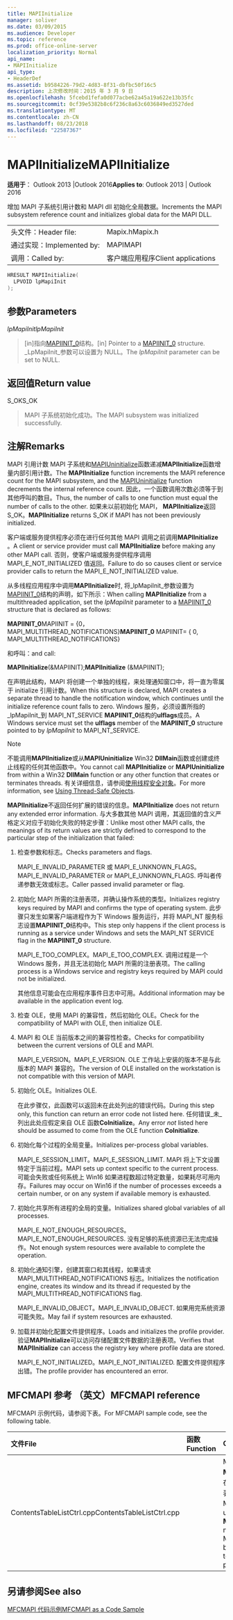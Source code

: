 ```yaml
---
title: MAPIInitialize
manager: soliver
ms.date: 03/09/2015
ms.audience: Developer
ms.topic: reference
ms.prod: office-online-server
localization_priority: Normal
api_name:
- MAPIInitialize
api_type:
- HeaderDef
ms.assetid: b9584226-79d2-4d83-8f31-dbfbc50f16c5
description: 上次修改时间：2015 年 3 月 9 日
ms.openlocfilehash: 5fcebd1fefa0d077acbe62a45a19a622e13b35fc
ms.sourcegitcommit: 0cf39e5382b8c6f236c8a63c6036849ed3527ded
ms.translationtype: MT
ms.contentlocale: zh-CN
ms.lasthandoff: 08/23/2018
ms.locfileid: "22587367"
---
```

# <a name="mapiinitialize"></a><span data-ttu-id="34cc1-103">MAPIInitialize</span><span class="sxs-lookup"><span data-stu-id="34cc1-103">MAPIInitialize</span></span>

  
  
<span data-ttu-id="34cc1-104">**适用于**： Outlook 2013 |Outlook 2016</span><span class="sxs-lookup"><span data-stu-id="34cc1-104">**Applies to**: Outlook 2013 | Outlook 2016</span></span> 
  
<span data-ttu-id="34cc1-105">增加 MAPI 子系统引用计数和 MAPI dll 初始化全局数据。</span><span class="sxs-lookup"><span data-stu-id="34cc1-105">Increments the MAPI subsystem reference count and initializes global data for the MAPI DLL.</span></span> 
  
|||
|:-----|:-----|
|<span data-ttu-id="34cc1-106">头文件：</span><span class="sxs-lookup"><span data-stu-id="34cc1-106">Header file:</span></span>  <br/> |<span data-ttu-id="34cc1-107">Mapix.h</span><span class="sxs-lookup"><span data-stu-id="34cc1-107">Mapix.h</span></span>  <br/> |
|<span data-ttu-id="34cc1-108">通过实现：</span><span class="sxs-lookup"><span data-stu-id="34cc1-108">Implemented by:</span></span>  <br/> |<span data-ttu-id="34cc1-109">MAPI</span><span class="sxs-lookup"><span data-stu-id="34cc1-109">MAPI</span></span>  <br/> |
|<span data-ttu-id="34cc1-110">调用：</span><span class="sxs-lookup"><span data-stu-id="34cc1-110">Called by:</span></span>  <br/> |<span data-ttu-id="34cc1-111">客户端应用程序</span><span class="sxs-lookup"><span data-stu-id="34cc1-111">Client applications</span></span>  <br/> |
   
```cpp
HRESULT MAPIInitialize(
  LPVOID lpMapiInit
);
```

## <a name="parameters"></a><span data-ttu-id="34cc1-112">参数</span><span class="sxs-lookup"><span data-stu-id="34cc1-112">Parameters</span></span>

 <span data-ttu-id="34cc1-113">_lpMapiInit_</span><span class="sxs-lookup"><span data-stu-id="34cc1-113">_lpMapiInit_</span></span>
  
> <span data-ttu-id="34cc1-114">[in]指向[MAPIINIT_0](mapiinit_0.md)结构。</span><span class="sxs-lookup"><span data-stu-id="34cc1-114">[in] Pointer to a [MAPIINIT_0](mapiinit_0.md) structure.</span></span> <span data-ttu-id="34cc1-115">_LpMapiInit_参数可以设置为 NULL。</span><span class="sxs-lookup"><span data-stu-id="34cc1-115">The  _lpMapiInit_ parameter can be set to NULL.</span></span> 
    
## <a name="return-value"></a><span data-ttu-id="34cc1-116">返回值</span><span class="sxs-lookup"><span data-stu-id="34cc1-116">Return value</span></span>

<span data-ttu-id="34cc1-117">S_OK</span><span class="sxs-lookup"><span data-stu-id="34cc1-117">S_OK</span></span> 
  
> <span data-ttu-id="34cc1-118">MAPI 子系统初始化成功。</span><span class="sxs-lookup"><span data-stu-id="34cc1-118">The MAPI subsystem was initialized successfully.</span></span>
    
## <a name="remarks"></a><span data-ttu-id="34cc1-119">注解</span><span class="sxs-lookup"><span data-stu-id="34cc1-119">Remarks</span></span>

<span data-ttu-id="34cc1-120">MAPI 引用计数 MAPI 子系统和[MAPIUninitialize](mapiuninitialize.md)函数递减**MAPIInitialize**函数增量内部引用计数。</span><span class="sxs-lookup"><span data-stu-id="34cc1-120">The **MAPIInitialize** function increments the MAPI reference count for the MAPI subsystem, and the [MAPIUninitialize](mapiuninitialize.md) function decrements the internal reference count.</span></span> <span data-ttu-id="34cc1-121">因此，一个函数调用次数必须等于到其他呼叫的数目。</span><span class="sxs-lookup"><span data-stu-id="34cc1-121">Thus, the number of calls to one function must equal the number of calls to the other.</span></span> <span data-ttu-id="34cc1-122">如果未以前初始化 MAPI， **MAPIInitialize**返回 S_OK。</span><span class="sxs-lookup"><span data-stu-id="34cc1-122">**MAPIInitialize** returns S_OK if MAPI has not been previously initialized.</span></span> 
  
<span data-ttu-id="34cc1-123">客户端或服务提供程序必须在进行任何其他 MAPI 调用之前调用**MAPIInitialize** 。</span><span class="sxs-lookup"><span data-stu-id="34cc1-123">A client or service provider must call **MAPIInitialize** before making any other MAPI call.</span></span> <span data-ttu-id="34cc1-124">否则，使客户端或服务提供程序调用 MAPI_E_NOT_INITIALIZED 值返回。</span><span class="sxs-lookup"><span data-stu-id="34cc1-124">Failure to do so causes client or service provider calls to return the MAPI_E_NOT_INITIALIZED value.</span></span> 
  
<span data-ttu-id="34cc1-125">从多线程应用程序中调用**MAPIInitialize**时, 将_lpMapiInit_参数设置为[MAPIINIT_0](mapiinit_0.md)结构的声明，如下所示：</span><span class="sxs-lookup"><span data-stu-id="34cc1-125">When calling **MAPIInitialize** from a multithreaded application, set the  _lpMapiInit_ parameter to a [MAPIINIT_0](mapiinit_0.md) structure that is declared as follows:</span></span> 
  
 <span data-ttu-id="34cc1-126">**MAPIINIT_0**MAPIINIT = {0，MAPI_MULTITHREAD_NOTIFICATIONS}</span><span class="sxs-lookup"><span data-stu-id="34cc1-126">**MAPIINIT_0** MAPIINIT= { 0, MAPI_MULTITHREAD_NOTIFICATIONS}</span></span> 
  
<span data-ttu-id="34cc1-127">和呼叫：</span><span class="sxs-lookup"><span data-stu-id="34cc1-127">and call:</span></span> 
  
 <span data-ttu-id="34cc1-128">**MAPIInitialize**(&amp;MAPIINIT);</span><span class="sxs-lookup"><span data-stu-id="34cc1-128">**MAPIInitialize** (&amp;MAPIINIT);</span></span> 
  
<span data-ttu-id="34cc1-129">在声明此结构，MAPI 将创建一个单独的线程，来处理通知窗口中，将一直为零属于 initialize 引用计数。</span><span class="sxs-lookup"><span data-stu-id="34cc1-129">When this structure is declared, MAPI creates a separate thread to handle the notification window, which continues until the initialize reference count falls to zero.</span></span> <span data-ttu-id="34cc1-130">Windows 服务，必须设置所指的_lpMapiInit_到 MAPI_NT_SERVICE **MAPIINIT_0**结构的**ulflags**成员。</span><span class="sxs-lookup"><span data-stu-id="34cc1-130">A Windows service must set the **ulflags** member of the **MAPIINIT_0** structure pointed to by  _lpMapiInit_ to MAPI_NT_SERVICE.</span></span> 
  
> [!NOTE]
> <span data-ttu-id="34cc1-131">不能调用**MAPIInitialize**或从**MAPIUninitialize** Win32 **DllMain**函数或创建或终止线程的任何其他函数中。</span><span class="sxs-lookup"><span data-stu-id="34cc1-131">You cannot call **MAPIInitialize** or **MAPIUninitialize** from within a Win32 **DllMain** function or any other function that creates or terminates threads.</span></span> <span data-ttu-id="34cc1-132">有关详细信息，请参阅[使用线程安全对象](using-thread-safe-objects.md)。</span><span class="sxs-lookup"><span data-stu-id="34cc1-132">For more information, see [Using Thread-Safe Objects](using-thread-safe-objects.md).</span></span> 
  
 <span data-ttu-id="34cc1-133">**MAPIInitialize**不返回任何扩展的错误的信息。</span><span class="sxs-lookup"><span data-stu-id="34cc1-133">**MAPIInitialize** does not return any extended error information.</span></span> <span data-ttu-id="34cc1-134">与大多数其他 MAPI 调用，其返回值的含义严格定义对应于初始化失败的特定步骤：</span><span class="sxs-lookup"><span data-stu-id="34cc1-134">Unlike most other MAPI calls, the meanings of its return values are strictly defined to correspond to the particular step of the initialization that failed:</span></span> 
  
1. <span data-ttu-id="34cc1-135">检查参数和标志。</span><span class="sxs-lookup"><span data-stu-id="34cc1-135">Checks parameters and flags.</span></span>
    
    <span data-ttu-id="34cc1-136">MAPI_E_INVALID_PARAMETER 或 MAPI_E_UNKNOWN_FLAGS。</span><span class="sxs-lookup"><span data-stu-id="34cc1-136">MAPI_E_INVALID_PARAMETER or MAPI_E_UNKNOWN_FLAGS.</span></span> <span data-ttu-id="34cc1-137">呼叫者传递参数无效或标志。</span><span class="sxs-lookup"><span data-stu-id="34cc1-137">Caller passed invalid parameter or flag.</span></span>
    
2. <span data-ttu-id="34cc1-138">初始化 MAPI 所需的注册表项，并确认操作系统的类型。</span><span class="sxs-lookup"><span data-stu-id="34cc1-138">Initializes registry keys required by MAPI and confirms the type of operating system.</span></span> <span data-ttu-id="34cc1-139">此步骤只发生如果客户端进程作为下 Windows 服务运行，并将 MAPI_NT 服务标志设置**MAPIINIT_0**结构中。</span><span class="sxs-lookup"><span data-stu-id="34cc1-139">This step only happens if the client process is running as a service under Windows and sets the MAPI_NT SERVICE flag in the **MAPIINIT_0** structure.</span></span> 
    
    <span data-ttu-id="34cc1-140">MAPI_E_TOO_COMPLEX。</span><span class="sxs-lookup"><span data-stu-id="34cc1-140">MAPI_E_TOO_COMPLEX.</span></span> <span data-ttu-id="34cc1-141">调用过程是一个 Windows 服务，并且无法初始化 MAPI 所需的注册表项。</span><span class="sxs-lookup"><span data-stu-id="34cc1-141">The calling process is a Windows service and registry keys required by MAPI could not be initialized.</span></span> 
    
    <span data-ttu-id="34cc1-142">其他信息可能会在应用程序事件日志中可用。</span><span class="sxs-lookup"><span data-stu-id="34cc1-142">Additional information may be available in the application event log.</span></span>
    
3. <span data-ttu-id="34cc1-143">检查 OLE，使用 MAPI 的兼容性，然后初始化 OLE。</span><span class="sxs-lookup"><span data-stu-id="34cc1-143">Check for the compatibility of MAPI with OLE, then initialize OLE.</span></span>
    
1. <span data-ttu-id="34cc1-144">MAPI 和 OLE 当前版本之间的兼容性检查。</span><span class="sxs-lookup"><span data-stu-id="34cc1-144">Checks for compatibility between the current versions of OLE and MAPI.</span></span> 
    
    <span data-ttu-id="34cc1-145">MAPI_E_VERSION。</span><span class="sxs-lookup"><span data-stu-id="34cc1-145">MAPI_E_VERSION.</span></span> <span data-ttu-id="34cc1-146">OLE 工作站上安装的版本不是与此版本的 MAPI 兼容的。</span><span class="sxs-lookup"><span data-stu-id="34cc1-146">The version of OLE installed on the workstation is not compatible with this version of MAPI.</span></span>
    
2. <span data-ttu-id="34cc1-147">初始化 OLE。</span><span class="sxs-lookup"><span data-stu-id="34cc1-147">Initializes OLE.</span></span> 
    
    <span data-ttu-id="34cc1-148">在此步骤仅，此函数可以返回未在此处列出的错误代码。</span><span class="sxs-lookup"><span data-stu-id="34cc1-148">During this step only, this function can return an error code not listed here.</span></span> <span data-ttu-id="34cc1-149">任何错误_未_列出此处应假定来自 OLE 函数**CoInitialize**。</span><span class="sxs-lookup"><span data-stu-id="34cc1-149">Any error  _not_ listed here should be assumed to come from the OLE function **CoInitialize**.</span></span>
    
4. <span data-ttu-id="34cc1-150">初始化每个过程的全局变量。</span><span class="sxs-lookup"><span data-stu-id="34cc1-150">Initializes per-process global variables.</span></span>
    
    <span data-ttu-id="34cc1-151">MAPI_E_SESSION_LIMIT。</span><span class="sxs-lookup"><span data-stu-id="34cc1-151">MAPI_E_SESSION_LIMIT.</span></span> <span data-ttu-id="34cc1-152">MAPI 将上下文设置特定于当前过程。</span><span class="sxs-lookup"><span data-stu-id="34cc1-152">MAPI sets up context specific to the current process.</span></span> <span data-ttu-id="34cc1-153">可能会失败或任何系统上 Win16 如果进程数超过特定数量，如果耗尽可用内存。</span><span class="sxs-lookup"><span data-stu-id="34cc1-153">Failures may occur on Win16 if the number of processes exceeds a certain number, or on any system if available memory is exhausted.</span></span>
    
5. <span data-ttu-id="34cc1-154">初始化共享所有进程的全局的变量。</span><span class="sxs-lookup"><span data-stu-id="34cc1-154">Initializes shared global variables of all processes.</span></span>
    
    <span data-ttu-id="34cc1-155">MAPI_E_NOT_ENOUGH_RESOURCES。</span><span class="sxs-lookup"><span data-stu-id="34cc1-155">MAPI_E_NOT_ENOUGH_RESOURCES.</span></span> <span data-ttu-id="34cc1-156">没有足够的系统资源已无法完成操作。</span><span class="sxs-lookup"><span data-stu-id="34cc1-156">Not enough system resources were available to complete the operation.</span></span>
    
6. <span data-ttu-id="34cc1-157">初始化通知引擎，创建其窗口和其线程，如果请求 MAPI_MULTITHREAD_NOTIFICATIONS 标志。</span><span class="sxs-lookup"><span data-stu-id="34cc1-157">Initializes the notification engine, creates its window and its thread if requested by the MAPI_MULTITHREAD_NOTIFICATIONS flag.</span></span> 
    
    <span data-ttu-id="34cc1-158">MAPI_E_INVALID_OBJECT。</span><span class="sxs-lookup"><span data-stu-id="34cc1-158">MAPI_E_INVALID_OBJECT.</span></span> <span data-ttu-id="34cc1-159">如果用完系统资源可能失败。</span><span class="sxs-lookup"><span data-stu-id="34cc1-159">May fail if system resources are exhausted.</span></span> 
    
7. <span data-ttu-id="34cc1-160">加载并初始化配置文件提供程序。</span><span class="sxs-lookup"><span data-stu-id="34cc1-160">Loads and initializes the profile provider.</span></span> <span data-ttu-id="34cc1-161">验证**MAPIInitialize**可以访问存储配置文件数据的注册表项。</span><span class="sxs-lookup"><span data-stu-id="34cc1-161">Verifies that **MAPIInitialize** can access the registry key where profile data are stored.</span></span> 
    
    <span data-ttu-id="34cc1-162">MAPI_E_NOT_INITIALIZED。</span><span class="sxs-lookup"><span data-stu-id="34cc1-162">MAPI_E_NOT_INITIALIZED.</span></span> <span data-ttu-id="34cc1-163">配置文件提供程序出错。</span><span class="sxs-lookup"><span data-stu-id="34cc1-163">The profile provider has encountered an error.</span></span> 
    
## <a name="mfcmapi-reference"></a><span data-ttu-id="34cc1-164">MFCMAPI 参考 （英文）</span><span class="sxs-lookup"><span data-stu-id="34cc1-164">MFCMAPI reference</span></span>

<span data-ttu-id="34cc1-165">MFCMAPI 示例代码，请参阅下表。</span><span class="sxs-lookup"><span data-stu-id="34cc1-165">For MFCMAPI sample code, see the following table.</span></span>
  
|<span data-ttu-id="34cc1-166">**文件**</span><span class="sxs-lookup"><span data-stu-id="34cc1-166">**File**</span></span>|<span data-ttu-id="34cc1-167">**函数**</span><span class="sxs-lookup"><span data-stu-id="34cc1-167">**Function**</span></span>|<span data-ttu-id="34cc1-168">**Comment**</span><span class="sxs-lookup"><span data-stu-id="34cc1-168">**Comment**</span></span>|
|:-----|:-----|:-----|
|<span data-ttu-id="34cc1-169">ContentsTableListCtrl.cpp</span><span class="sxs-lookup"><span data-stu-id="34cc1-169">ContentsTableListCtrl.cpp</span></span>  <br/> ||<span data-ttu-id="34cc1-170">MFCMAPI 使用**MAPIInitialize**方法在后台线程执行一些表处理初始化 MAPI。</span><span class="sxs-lookup"><span data-stu-id="34cc1-170">MFCMAPI uses the **MAPIInitialize** method to initialize MAPI on a background thread to do some table processing.</span></span>  <br/> |
   
## <a name="see-also"></a><span data-ttu-id="34cc1-171">另请参阅</span><span class="sxs-lookup"><span data-stu-id="34cc1-171">See also</span></span>



[<span data-ttu-id="34cc1-172">MFCMAPI 代码示例</span><span class="sxs-lookup"><span data-stu-id="34cc1-172">MFCMAPI as a Code Sample</span></span>](mfcmapi-as-a-code-sample.md)

